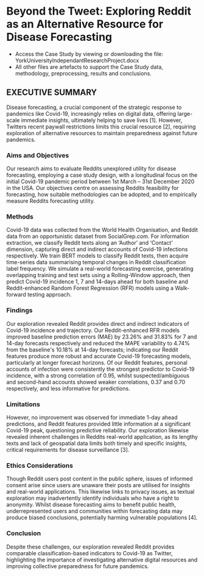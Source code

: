 # Beyond the Tweet: Exploring Reddit as an Alternative Resource for Disease Forecasting

- Access the Case Study by viewing or downloading the file: YorkUniversityIndependantResearchProject.docx<br>
- All other files are artefacts to support the Case Study data, methodology, preprocessing, results and conclusions.

## EXECUTIVE SUMMARY 

Disease forecasting, a crucial component of the strategic response to pandemics like Covid-19, increasingly relies on digital data, offering large-scale immediate insights, ultimately helping to save lives [1]. However, Twitters recent paywall restrictions limits this crucial resource [2], requiring exploration of alternative resources to maintain preparedness against future pandemics.

### Aims and Objectives
Our research aims to evaluate Reddits unexplored utility for disease forecasting, employing a case study design, with a longitudinal focus on the initial Covid-19 pandemic period between 1st March – 31st December 2020 in the USA. Our objectives centre on assessing Reddits feasibility for forecasting, how suitable methodologies can be adopted, and to empirically measure Reddits forecasting utility. 

### Methods
Covid-19 data was collected from the World Health Organisation, and Reddit data from an opportunistic dataset from SocialGrep.com. For information extraction, we classify Reddit texts along an ‘Author’ and ‘Contact’ dimension, capturing direct and indirect accounts of Covid-19 infections respectively. We train BERT models to classify Reddit texts, then acquire time-series data summarising temporal changes in Reddit classification label frequency.
We simulate a real-world forecasting exercise, generating overlapping training and test sets using a Rolling-Window approach, then predict Covid-19 incidence 1, 7 and 14-days ahead for both baseline and Reddit-enhanced Random Forest Regression (RFR) models using a Walk-forward testing approach. 

### Findings
Our exploration revealed Reddit provides direct and indirect indicators of Covid-19 incidence and trajectory. Our Reddit-enhanced RFR models improved baseline prediction errors (MAE) by 23.26% and 31.83% for 7 and 14-day forecasts respectively and reduced the MAPE variability to 4.74% from the baseline's 10.18% at 14-day forecasts; indicating our Reddit features produce more robust and accurate Covid-19 forecasting models, particularly at longer forecast horizons.
Of our Reddit features, personal accounts of infection were consistently the strongest predictor to Covid-19 incidence, with a strong correlation of 0.95, whilst suspected/ambiguous and second-hand accounts showed weaker correlations, 0.37 and 0.70 respectively, and less informative for predictions. 

### Limitations
However, no improvement was observed for immediate 1-day ahead predictions, and Reddit features provided little information at a significant Covid-19 peak, questioning predictive reliability. 
Our exploration likewise revealed inherent challenges in Reddits real-world application, as its lengthy texts and lack of geospatial data limits both timely and specific insights, critical requirements for disease surveillance [3].

### Ethics Considerations 
Though Reddit users post content in the public sphere, issues of informed consent arise since users are unaware their posts are utilised for insights and real-world applications. This likewise links to privacy issues, as textual exploration may inadvertently identify individuals who have a right to anonymity. Whilst disease forecasting aims to benefit public health, underrepresented users and communities within forecasting data may produce biased conclusions, potentially harming vulnerable populations [4].

### Conclusion
Despite these challenges, our exploration revealed Reddit provides comparable classification-based indicators to Covid-19 as Twitter, highlighting the importance of investigating alternative digital resources and improving collective preparedness for future pandemics. 



